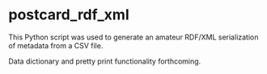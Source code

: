 postcard_rdf_xml
================

This Python script was used to generate an amateur RDF/XML serialization of metadata from a CSV file.

Data dictionary and pretty print functionality forthcoming.
